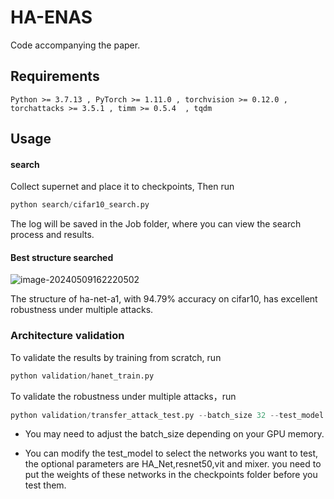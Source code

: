 # HA-ENAS
Code accompanying the paper. 

## Requirements
``` 
Python >= 3.7.13 , PyTorch >= 1.11.0 , torchvision >= 0.12.0 , torchattacks >= 3.5.1 , timm >= 0.5.4  , tqdm 
```
## Usage

#### search

Collect supernet and place it to checkpoints, Then run 

```python
python search/cifar10_search.py
```

The log will be saved in the Job folder, where you can view the search process and results.

#### Best structure searched

![image-20240509162220502](imgs/image-20240509162220502.png)

The structure of ha-net-a1, with 94.79% accuracy on cifar10, has excellent robustness under multiple attacks.

### Architecture validation

To validate the results by training from scratch, run

```python
python validation/hanet_train.py
```

To validate the robustness under multiple attacks，run

```python
python validation/transfer_attack_test.py --batch_size 32 --test_model HA_Net
```

+ You may need to adjust the batch_size depending on your GPU memory.

+ You can modify the test_model to select the networks you want to test, the optional parameters are HA_Net,resnet50,vit and mixer. you need to put the weights of these networks in the checkpoints folder before you test them.

